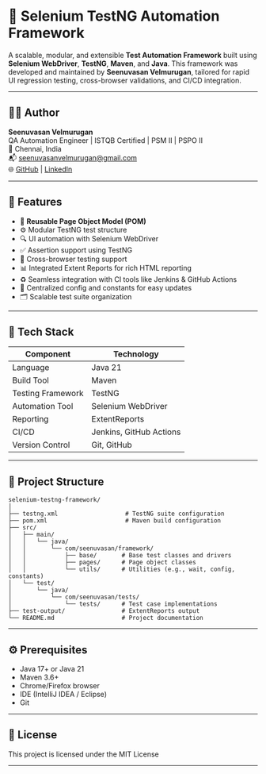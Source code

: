 # 🔧 Selenium TestNG Automation Framework

A scalable, modular, and extensible **Test Automation Framework** built using **Selenium WebDriver**, **TestNG**, **Maven**, and **Java**. This framework was developed and maintained by **Seenuvasan Velmurugan**, tailored for rapid UI regression testing, cross-browser validations, and CI/CD integration.

---

## 👨‍💻 Author

**Seenuvasan Velmurugan**  
QA Automation Engineer | ISTQB Certified | PSM II | PSPO II  
📍 Chennai, India  
📬 [seenuvasanvelmurugan@gmail.com](mailto:seenuvasanvelmurugan@gmail.com)  
🌐 [GitHub](https://github.com/Seenuvasan91) | [LinkedIn](https://www.linkedin.com/in/seenuvasan-velmurugan-professional-social-profile)

---

## 🚀 Features

- 🔁 **Reusable Page Object Model (POM)**
- ⚙️ Modular TestNG test structure
- 🔍 UI automation with Selenium WebDriver
- ✅ Assertion support using TestNG
- 🧪 Cross-browser testing support
- 📊 Integrated Extent Reports for rich HTML reporting
- ♻️ Seamless integration with CI tools like Jenkins & GitHub Actions
- 📁 Centralized config and constants for easy updates
- 🗂️ Scalable test suite organization

---

## 🧰 Tech Stack

| Component       | Technology         |
|----------------|--------------------|
| Language        | Java 21            |
| Build Tool      | Maven              |
| Testing Framework | TestNG           |
| Automation Tool | Selenium WebDriver |
| Reporting       | ExtentReports      |
| CI/CD           | Jenkins, GitHub Actions |
| Version Control | Git, GitHub        |

---

## 📂 Project Structure

```
selenium-testng-framework/
│
├── testng.xml                   # TestNG suite configuration
├── pom.xml                      # Maven build configuration
├── src/
│   ├── main/
│   │   └── java/
│   │       └── com/seenuvasan/framework/
│   │           ├── base/       # Base test classes and drivers
│   │           ├── pages/      # Page object classes
│   │           └── utils/      # Utilities (e.g., wait, config, constants)
│   └── test/
│       └── java/
│           └── com/seenuvasan/tests/
│               └── tests/      # Test case implementations
├── test-output/                # ExtentReports output
└── README.md                   # Project documentation
```



---

## ⚙️ Prerequisites

- Java 17+ or Java 21
- Maven 3.6+
- Chrome/Firefox browser
- IDE (IntelliJ IDEA / Eclipse)
- Git

---

## 📄 License

This project is licensed under the MIT License

---
